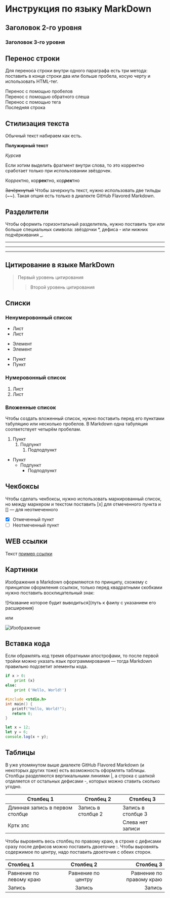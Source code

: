 # Инструкция по языку MarkDown

## Заголовок 2-го уровня
### Заголовок 3-го уровня
## Перенос строки


Для переноса строки внутри одного параграфа есть три метода: поставить в конце строки два или больше пробела, косую черту и использовать HTML-тег.

Перенос с помощью пробелов  
Перенос с помощью обратного слеша\
Перенос с помощью тега <br> Последняя строка


## Стилизация текста
Обычный текст набираем как есть. 

**Полужирный текст**

*Курсив*

Если хотим выделить фрагмент внутри слова, то это корректно сработает только при использовании звёздочек.

Кор*рек*тно, кор**рек**тно, кор***рек***тно

~~Зачёркнутый~~
Чтобы зачеркнуть текст, нужно использовать две тильды (~~). Такая опция есть только в диалекте GitHub Flavored Markdown.

## Разделители

Чтобы оформить горизонтальный разделитель, нужно поставить три или больше специальных символа: звёздочки *, дефиса - или нижних подчёркивания _.

***
---
___

## Цитирование в языке MarkDown
> Первый уровень цитирования
>> Второй уровень цитирования

## Списки
### Ненумеровонный список
 * Лист
 * Лист
 + Элемент
 + Элемент
 - Пункт
 - Пункт

### Нумеровонный список
1. Лист
2. Лист

### Вложенные список

Чтобы создать вложенный список, нужно поставить перед его пунктами табуляцию или несколько пробелов. В Markdown одна табуляция соответствует четырём пробелам.

1. Пункт
	1. Подпункт
		1. Подподпункт

- Пункт
	- Подпункт
		- Подподпункт

## Чекбоксы

Чтобы сделать чекбоксы, нужно использовать маркированный список, но между маркером и текстом поставить [x] для отмеченного пункта и [] — для неотмеченного

- [x] Отмеченный пункт
- [ ] Неотмеченный пункт

## WEB ссылки
Текст [пример ссылки](https://ya.ru "Всплывающий текст")

## Картинки
Изображения в Markdown оформляются по принципу, схожему с принципом оформления ссылкок, только перед квадратными скобками нужно поставить восклицательный знак:

![Название которое будит выводиться](путь к фаилу с указанием его расширения)  

или

![Изображение](https://upload.wikimedia.org/wikipedia/commons/thumb/4/48/Markdown-mark.svg/1920px-Markdown-mark.svg.png "Логотип Markdown")

## Вставка кода

Если обрамлять код тремя обратными апострофами, то после первой тройки можно указать язык программирования — тогда Markdown правильно подсветит элементы кода.

```python
if x > 0:
	print (x)
else:
	print ('Hello, World!')
```

```c
#include <stdio.h>
int main() {
   printf("Hello, World!");
   return 0;
}
```

```javascript
let x = 12;
let y = 6;
console.log(x + y);
```

## Таблицы

В уже упомянутом выше диалекте GitHub Flavored Markdown (и некоторых других тоже) есть возможность оформлять таблицы. Столбцы разделяются вертикальными линиями |, а строка с шапкой отделяется от остальных дефисами -, которых можно ставить сколько угодно.

|Столбец 1|Столбец 2|Столбец 3|
|-|--------|---|
|Длинная запись в первом столбце|Запись в столбце 2|Запись в столбце 3|
|Кртк зпс| |Слева нет записи|

Чтобы выровнять весь столбец по правому краю, в строке с дефисами сразу после дефисов можно поставить двоеточие :. Чтобы выровнять содержимое по центру, надо поставить двоеточия с обеих сторон.

|Столбец 1|Столбец 2|Столбец 3|
|:-|:-:|-:|
|Равнение по левому краю|Равнение по центру|Равнение по правому краю|
|Запись|Запись|Запись|
